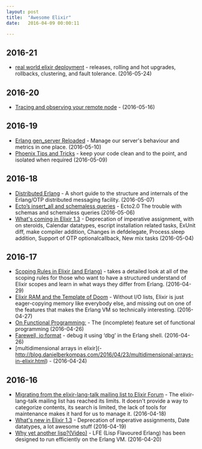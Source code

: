 ```yaml
---
layout: post
title:  "Awesome Elixir"
date:   2016-04-09 00:00:11

---
```

## 2016-21

* [real world elixir deployment](http://www.slideshare.net/petegamache/real-world-elixir-deployment) - 
 releases, rolling and hot upgrades, rollbacks, clustering, and fault tolerance. (2016-05-24)

## 2016-20

* [Tracing and observing your remote node](http://blog.plataformatec.com.br/2016/05/tracing-and-observing-your-remote-node/) -  (2016-05-16)

## 2016-19

* [Erlang gen_server Reloaded](https://www.erlang-solutions.com/blog/erlang-gen_server-reloaded.html) - 
Manage our server's behaviour and metrics in one place. (2016-05-10)
* [Phoenix Tips and Tricks](https://dockyard.com/blog/2016/05/02/phoenix-tips-and-tricks) - 
keep your code clean and to the point, and isolated when required (2016-05-09)

## 2016-18

* [Distributed Erlang](http://emauton.org/disterl/) - A short guide to the structure and internals of the Erlang/OTP distributed messaging facility. (2016-05-07)
* [Ecto’s insert_all and schemaless queries](http://blog.plataformatec.com.br/2016/05/ectos-insert_all-and-schemaless-queries/) - Ecto2.0 The trouble with schemas and schemaless queries (2016-05-06)
* [What's coming in Elixir 1.3](http://tuvistavie.com/2016/elixir-1-3/) - 
Deprecation of imperative assignment, with on steroids, Calendar datatypes, escript installation related tasks, ExUnit diff, make compiler addition, Changes in defdelegate, Process.sleep addition, Support of OTP optionalcallback, New mix tasks (2016-05-04)

## 2016-17

* [Scoping Rules in Elixir (and Erlang)](https://github.com/alco/elixir/wiki/Scoping-Rules-in-Elixir-(and-Erlang)) - takes a detailed look at all of the scoping rules for those who want to have a structured understand of Elixir scopes and learn in what ways they differ from Erlang. (2016-04-29)
* [Elixir RAM and the Template of Doom](http://www.evanmiller.org/elixir-ram-and-the-template-of-doom.html) - 
Without I/O lists, Elixir is just eager-copying memory like everybody else, and missing out on one of the features that makes the Erlang VM so technically interesting. (2016-04-27)
* [On Functional Programming:](https://medium.com/@jlouis666/on-functional-programming-df28cc9078de#.i6osvk1ux) - 
The (incomplete) feature set of functional programming (2016-04-26)
* [Farewell, io:format](http://blog.ikura.co/posts/farewell-io-format.html) - debug it using ‘dbg’ in the Erlang shell. (2016-04-26)
* [multidimensional arrays in elixir](- http://blog.danielberkompas.com/2016/04/23/multidimensional-arrays-in-elixir.html) -  (2016-04-24)

## 2016-16

* [Migrating from the elixir-lang-talk mailing list to Elixir Forum](http://elixirforum.com/t/elixir-lang-talk-is-migrating-to-this-forum/358) - The elixir-lang-talk mailing list has reached its limits. It doesn't provide a way to categorize contents, its search is limited, the lack of tools for maintenance makes it hard for us to manage it.  (2016-04-18)
* [What's new in Elixir 1.3](http://tuvistavie.com/tokyo.ex/#/) - Deprecation of imperative assignments, Date datatypes, a lot awesome stuff  (2016-04-19)
* [Why yet another lisp?(Video)](http://erlangcentral.org/8lu-with-robert-virding-erlang-concurrency-and-lfe-lisp-flavoured-erlang-2/#.Vxd9B5N969s) - LFE (Lisp Flavoured Erlang) has been designed to run efficiently on the Erlang VM. (2016-04-20)

